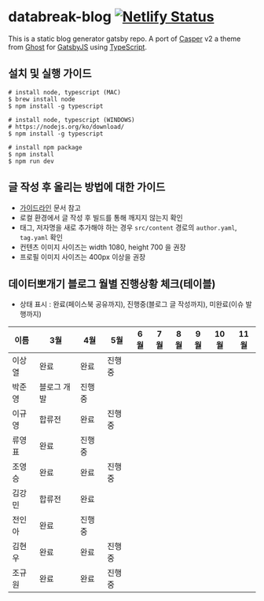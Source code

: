 # databreak-blog [![Netlify Status](https://api.netlify.com/api/v1/badges/dfb8d7e0-be83-40ca-9019-e8806ef4fb75/deploy-status)](https://app.netlify.com/sites/databreak/deploys)

This is a static blog generator gatsby repo. A port of [Casper](https://github.com/TryGhost/Casper) v2 a theme from [Ghost](https://ghost.org/) for [GatsbyJS](https://www.gatsbyjs.org/) using [TypeScript](https://www.typescriptlang.org/).

## 설치 및 실행 가이드

```
# install node, typescript (MAC)
$ brew install node
$ npm install -g typescript

# install node, typescript (WINDOWS)
# https://nodejs.org/ko/download/
$ npm install -g typescript

# install npm package
$ npm install
$ npm run dev
```

## 글 작성 후 올리는 방법에 대한 가이드

- [가이드라인](https://github.com/KaggleBreak/gatsby-casper/blob/master/GUIDELINE.md) 문서 참고
- 로컬 환경에서 글 작성 후 빌드를 통해 깨지지 않는지 확인
- 태그, 저자명을 새로 추가해야 하는 경우 `src/content` 경로의 `author.yaml`, `tag.yaml` 확인
- 컨텐츠 이미지 사이즈는 width 1080, height 700 을 권장
- 프로필 이미지 사이즈는 400px 이상을 권장


## 데이터뽀개기 블로그 월별 진행상황 체크(테이블)

- 상태 표시 : 완료(페이스북 공유까지), 진행중(블로그 글 작성까지), 미완료(이슈 발행까지)


| 이름   | 3월 | 4월 | 5월 | 6월 | 7월 | 8월 | 9월 | 10월 | 11월 |
|--------|-----|-----|-----|-----|-----|-----|------|------|------|
| 이상열 |완료|완료|진행중|     |     |     |      |      |      |
| 박준영 |블로그 개발|진행중|     |     |     |     |      |      |      |
| 이규영 |합류전|완료|진행중|     |     |     |      |      |      |
| 류영표 |완료|진행중|     |     |     |     |      |      |      |
| 조영승 |완료|완료|진행중|     |     |     |      |      |      |
| 김강민 |합류전|완료|     |     |     |     |      |      |      |
| 전인아 |완료|진행중|     |     |     |     |      |      |      |
| 김현우 |완료|완료|진행중|     |     |     |      |      |      |
| 조규원 |완료|완료|진행중|     |     |     |      |      |      |

